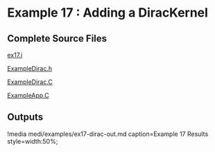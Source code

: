 # Example 17 : Adding a DiracKernel

[](---)

## Complete Source Files

[ex17.i](https://github.com/idaholab/moose/blob/devel/examples/ex17_dirac/ex17.i)

[ExampleDirac.h](https://github.com/idaholab/moose/blob/devel/examples/ex17_dirac/include/dirackernels/ExampleDirac.h)

[ExampleDirac.C](https://github.com/idaholab/moose/blob/devel/examples/ex17_dirac/src/dirackernels/ExampleDirac.C)

[ExampleApp.C](https://github.com/idaholab/moose/blob/devel/examples/ex17_dirac/src/base/ExampleApp.C)

[](---)

## Outputs

!media medi/examples/ex17-dirac-out.md
       caption=Example 17 Results
       style=width:50%;
